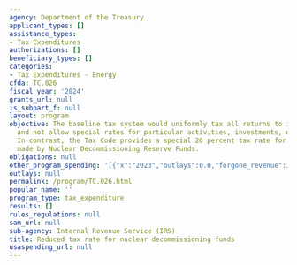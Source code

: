 ```yaml
---
agency: Department of the Treasury
applicant_types: []
assistance_types:
- Tax Expenditures
authorizations: []
beneficiary_types: []
categories:
- Tax Expenditures - Energy
cfda: TC.026
fiscal_year: '2024'
grants_url: null
is_subpart_f: null
layout: program
objective: The baseline tax system would uniformly tax all returns to investments
  and not allow special rates for particular activities, investments, or industries.
  In contrast, the Tax Code provides a special 20 percent tax rate for investments
  made by Nuclear Decommissioning Reserve Funds.
obligations: null
other_program_spending: '[{"x":"2023","outlays":0.0,"forgone_revenue":120000000.0},{"x":"2024","outlays":0.0,"forgone_revenue":120000000.0},{"x":"2025","outlays":0.0,"forgone_revenue":130000000.0}]'
outlays: null
permalink: /program/TC.026.html
popular_name: ''
program_type: tax_expenditure
results: []
rules_regulations: null
sam_url: null
sub-agency: Internal Revenue Service (IRS)
title: Reduced tax rate for nuclear decommissioning funds
usaspending_url: null
---
```

